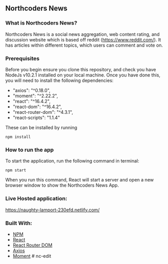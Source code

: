 ## Northcoders News

### What is Northcoders News?
Northcoders News is a social news aggregation, web content rating, and discussion website which is based off reddit (https://www.reddit.com/). It has articles within different topics, which users can comment and vote on. 

### Prerequisites
Before you begin ensure you clone this repository, and check you have NodeJs v10.2.1 installed on your local machine. Once you have done this, you will need to install the following dependencies:

 * "axios": "^0.18.0",
 * "moment": "^2.22.2",
 * "react": "^16.4.2",
 * "react-dom": "^16.4.2",
 * "react-router-dom": "^4.3.1",
 * "react-scripts": "1.1.4"

These can be installed by running

```http
npm install
```

### How to run the app
To start the application, run the following command in terminal:

```http
npm start
```
When you run this command, React will start a server and open a new browser window to show the Northcoders News App.

### Live Hosted application: 

https://naughty-lamport-230efd.netlify.com/

### Built With:
* [NPM](https://docs.npmjs.com)
* [React](https://reactjs.org) 
* [React Router DOM](https://github.com/ReactTraining/react-router#readme) 
* [Axios](https://github.com/axios/axios) 
* [Moment](https://momentjs.com/) # nc-edit
